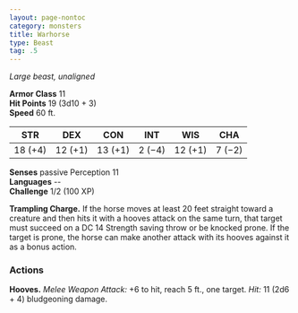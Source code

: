 ```yaml
---
layout: page-nontoc
category: monsters
title: Warhorse
type: Beast
tag: .5
---
```

_Large beast, unaligned_

**Armor Class** 11    
**Hit Points** 19 (3d10 + 3)    
**Speed** 60 ft. 

| STR     | DEX     | CON     | INT     | WIS     | CHA     |
|---------|---------|---------|---------|---------|---------|
| 18 (+4) | 12 (+1) | 13 (+1) | 2 (−4)  | 12 (+1) | 7 (−2)  |

**Senses** passive Perception 11    
**Languages** --    
**Challenge** 1/2 (100 XP) 

**Trampling Charge.** If the horse moves at least 20 feet straight toward a creature and then hits it with a hooves attack on the same turn, that target must succeed on a DC 14 Strength saving throw or be knocked prone. If the target is prone, the horse can make another attack with its hooves against it as a bonus action. 

### Actions 
**Hooves.** _Melee Weapon Attack:_ +6 to hit, reach 5 ft., one target. _Hit:_ 11 (2d6 + 4) bludgeoning damage. 
